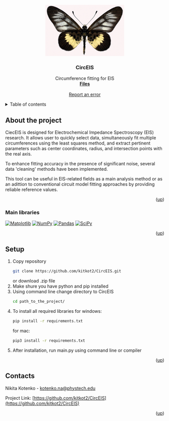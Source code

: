 <a name="readme-top"></a>

<br />
<div align="center">
  <a href="https://github.com/kitkot2/CircEIS">
    <img src="img/circeis.png" alt="Logo">
  </a>

<h3 align="center">CircEIS</h3>

  <p align="center">
    Circumference fitting for EIS
    <br />
    <a href="https://github.com/kitkot2/CircEIS"><strong>Files</strong></a>
    <br />
    <br />
    <a href="https://github.com/kitkot2/CircEIS/issues">Report an error</a>
  </p>
</div>


<details>
  <summary>Table of contents</summary>
  <ol>
    <li>
      <a href="#About">About</a>
      <ul>
        <li><a href="#Main libraries">Main libraries</a></li>
      </ul>
    </li>
    <li><a href="#Setup">Setup</a></li>
    <li><a href="#Contacts">Contacts</a></li>
  </ol>
</details>


## About the project

CiecEIS is designed for Electrochemical Impedance Spectroscopy (EIS) research. It allows user to quickly select data, simultaneously fit multiple circumferences using the least squares method, and extract pertinent parameters such as center coordinates, radius, and intersection points with the real axis.

To enhance fitting accuracy in the presence of significant noise, several data 'cleaning' methods have been implemented.

This tool can be useful in EIS-related fields as a main analysis method or as an adittion to conventional circuit model fitting approaches by providing reliable reference values.

<p align="right">(<a href="#readme-top">up</a>)</p>

### Main libraries

[![Matplotlib](https://img.shields.io/badge/Matplotlib-%23ffffff.svg?style=for-the-badge&logo=Matplotlib&logoColor=black)][Matplotlib-url]
[![NumPy](https://img.shields.io/badge/numpy-%23013243.svg?style=for-the-badge&logo=numpy&logoColor=white)][NumPy-url]
[![Pandas](https://img.shields.io/badge/pandas-%23150458.svg?style=for-the-badge&logo=pandas&logoColor=white)][Pandas-url]
[![SciPy](https://img.shields.io/badge/SciPy-%230C55A5.svg?style=for-the-badge&logo=scipy&logoColor=%white)][SciPy-url]

<p align="right">(<a href="#readme-top">up</a>)</p>

## Setup

1. Copy repository
   ```sh
   git clone https://github.com/kitkot2/CircEIS.git
   ```
   or download .zip file
2. Make shure you have python and pip installed
3. Using command line change directory to CircEIS
   ```sh
   cd path_to_the_project/
   ```
4. To install all required libraries
  for windows:
   ```sh
   pip install -r requirements.txt
   ```
   for mac:
   ```sh
   pip3 install -r requirements.txt
   ```
5. After installation, run main.py using command line or compiler

<p align="right">(<a href="#readme-top">up</a>)</p>

## Contacts

Nikita Kotenko - kotenko.na@phystech.edu

Project Link: [https://github.com/kitkot2/CircEIS](https://github.com/kitkot2/CircEIS)

<p align="right">(<a href="#readme-top">up</a>)</p>

[contributors-shield]: https://img.shields.io/github/contributors/kitkot2/CircEIS.svg?style=for-the-badge
[contributors-url]: https://github.com/kitkot2/CircEIS/graphs/contributors
[forks-shield]: https://img.shields.io/github/forks/kitkot2/CircEIS.svg?style=for-the-badge
[forks-url]: https://github.com/kitkot2/CircEIS/network/members
[stars-shield]: https://img.shields.io/github/stars/kitkot2/CircEIS.svg?style=for-the-badge
[stars-url]: https://github.com/kitkot2/CircEIS/stargazers
[issues-shield]: https://img.shields.io/github/issues/kitkot2/CircEIS.svg?style=for-the-badge
[issues-url]: https://github.com/kitkot2/CircEIS/issues
[Pandas-url]: https://pandas.pydata.org/
[Matplotlib-url]: https://matplotlib.org/
[SciPy-url]: https://docs.scipy.org/doc/
[NumPy-url]: https://numpy.org/
